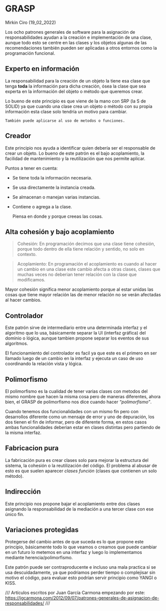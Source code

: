 # GRASP	
Mirkin Ciro (19_02_2022)

Los ocho patrones generales de software para la asignación de responsabilidades ayudan a la creación e implementación de una clase, aunque todo esto se centre en las clases y los objetos algunas de las recomendaciones también pueden ser aplicadas a otros entornos como la programación funcional.

## Experto en información

La responsabilidad para la creación de un objeto la tiene esa clase que tenga **toda** la información para dicha creación, ósea la clase que sea experta en la información del objeto o método que queremos crear.

Lo bueno de este principio es que viene de la mano con SRP (la S de SOLID) ya que cuando una clase crea un objeto o método con su propia información esta clase solo tendría un motivo para cambiar.

	También puede aplicarse al uso de metodos o funciones.

## Creador 

Este principio nos ayuda a identificar quien debería ser el responsable de crear un objeto. Lo bueno de este patrón es el bajo acoplamiento, la facilidad de mantenimiento y la reutilización que nos permite aplicar.

Puntos a tener en cuenta:

* Se tiene toda la información necesaria.
* Se usa directamente la instancia creada.
* Se almacenan o manejan varias instancias.
* Contiene o agrega a la clase.

	Piensa en donde y porque creeas las cosas.

## Alta cohesión y bajo acoplamiento

> Cohesión: En programación decimos que una clase tiene cohesión, porque todo dentro de ella tiene relación y sentido, no solo en contexto.

> Acoplamiento: En programación el acoplamiento es cuando al hacer un cambio en una clase este cambio afecta a otras clases, clases que muchas veces no deberian tener relación con la clase que modificamos.

Mayor cohesión significa menor acoplamiento porque al estar unidas las cosas que tiene mayor relación las de menor relación no se verán afectadas al hacer cambios.

## Controlador

Este patrón sirve de intermediario entre una determinada interfaz y el algoritmo que lo usa, básicamente separar la UI (interfaz gráfica) del dominio o lógica, aunque tambien propone separar los eventos de sus algoritmos.

El funcionamiento del controlador es facil ya que este es el primero en ser llamado luego de un cambio en la interfaz y ejecuta un caso de uso coordinando la relación vista y lógica.

## Polimorfismo

El polimorfismo es la cualidad de tener varias clases con metodos del mismo nombre que hacen la misma cosa pero de maneras diferentes, ahora bien, el GRASP de polimorfismo nos dice cuando hacer *“polimorfismo”*.

Cuando tenemos dos funcionalidades con un mismo fin pero con desarrollos diferente como un mensaje de error y uno de depuración, los dos tienen el fin de informar, pero de diferente forma, en estos casos ambas funcionalidades deberian estar en clases distintas pero partiendo de la misma interfaz.

## Fabricacion pura

La fabricación pura es crear clases solo para mejorar la estructura del sistema, la cohesión o la reutilización del código. El problema al abusar de esto es que suelen aparecer *clases función* (clases que contienen un solo método).

## Indirección

Este principio nos propone bajar el acoplamiento entre dos clases asignando la responsabilidad de la mediación a una tercer clase con ese único fin.

## Variaciones protegidas

Protegerse del cambio antes de que suceda es lo que propone este principio, básicamente todo lo que veamos o creamos que puede cambiar en un futuro lo metemos en una interfaz y luego lo implementamos mediante herencia/polimorfismo.

Este patrón puede ser contraproducente e incluso una mala practica si se usa descuidadamente, ya que podriamos perder tiempo o complejisar sin motivo el código, para evaluar esto podrían servir principio como YANGI o KISS.

///
Artículos escritos por Juan García Carmona empezando por este: https://jgcarmona.com/2012/09/07/patrones-generales-de-asignacion-de-responsabilidades/
///